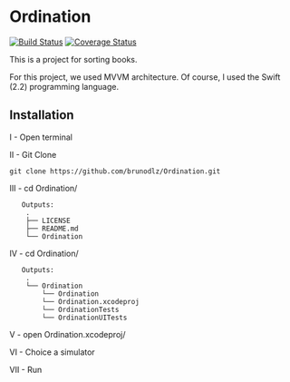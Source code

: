 # Ordination

[![Build Status](https://travis-ci.org/nFiction/StackOverflow.svg?branch=master)](https://travis-ci.org/nFiction/StackOverflow)
[![Coverage Status](https://coveralls.io/repos/github/brunodlz/Ordination/badge.svg?branch=master)](https://coveralls.io/github/brunodlz/Ordination?branch=master)

This is a project for sorting books.

For this project, we used MVVM architecture. Of course, I used the Swift (2.2) programming language.

## Installation

I - Open terminal

II - Git Clone
```
git clone https://github.com/brunodlz/Ordination.git
```

III - cd Ordination/
```
   Outputs:
    .
    ├── LICENSE
    ├── README.md
    └── Ordination
```

IV - cd Ordination/
```
   Outputs:
    .
    └── Ordination
        └── Ordination
        └── Ordination.xcodeproj
        └── OrdinationTests
        └── OrdinationUITests
```
V   - open Ordination.xcodeproj/

VI  - Choice a simulator

VII - Run
